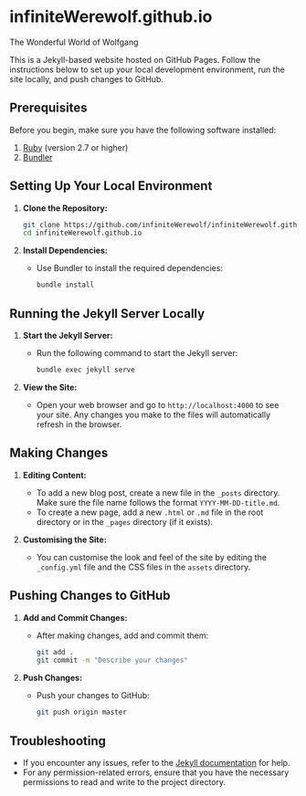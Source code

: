 # infiniteWerewolf.github.io

The Wonderful World of Wolfgang

This is a Jekyll-based website hosted on GitHub Pages. Follow the instructions below to set up your local development environment, run the site locally, and push changes to GitHub.

## Prerequisites

Before you begin, make sure you have the following software installed:

1. [Ruby](https://www.ruby-lang.org/en/downloads/) (version 2.7 or higher)
2. [Bundler](https://bundler.io/)

## Setting Up Your Local Environment

1. **Clone the Repository:**

   ```sh
   git clone https://github.com/infiniteWerewolf/infiniteWerewolf.github.io.git
   cd infiniteWerewolf.github.io
   ```

2. **Install Dependencies:**
   - Use Bundler to install the required dependencies:
     ```sh
     bundle install
     ```

## Running the Jekyll Server Locally

1. **Start the Jekyll Server:**

   - Run the following command to start the Jekyll server:
     ```sh
     bundle exec jekyll serve
     ```

2. **View the Site:**

   - Open your web browser and go to `http://localhost:4000` to see your site. Any changes you make to the files will automatically refresh in the browser.

## Making Changes

1. **Editing Content:**

   - To add a new blog post, create a new file in the `_posts` directory. Make sure the file name follows the format `YYYY-MM-DD-title.md`.
   - To create a new page, add a new `.html` or `.md` file in the root directory or in the `_pages` directory (if it exists).

2. **Customising the Site:**
   - You can customise the look and feel of the site by editing the `_config.yml` file and the CSS files in the `assets` directory.

## Pushing Changes to GitHub

1. **Add and Commit Changes:**

   - After making changes, add and commit them:
     ```sh
     git add .
     git commit -m "Describe your changes"
     ```

2. **Push Changes:**
   - Push your changes to GitHub:
     ```sh
     git push origin master
     ```

## Troubleshooting

- If you encounter any issues, refer to the [Jekyll documentation](https://jekyllrb.com/docs/) for help.
- For any permission-related errors, ensure that you have the necessary permissions to read and write to the project directory.
